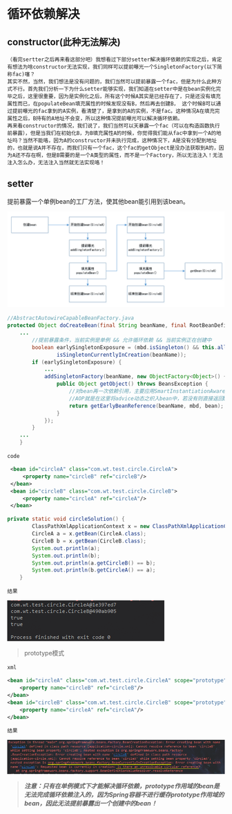 # 循环依赖解决

## constructor(此种无法解决)

```
（看完sertter之后再来看这部分吧）我想看过下部分setter解决循环依赖的实现之后，肯定有想法为啥constructor无法实现，我们同样可以提前曝光一个SingletonFactory(以下简称fac)噻？
其实不然，当然，我们想法是没有问题的，我们当然可以提前暴露一个fac，但是为什么此种方式不行。首先我们分析一下为什么setter能够实现，我们知道在setter中是在bean实例化完毕之后，这里很重要，因为是实例化之后，所有这个时候A其实是已经存在了，只是还没有填充属性而已，在populateBean填充属性的时候发现没有B，然后再去创建B， 这个时候B可以通过提前曝光的fac拿到的A实例，看清楚了，是拿到的A的实例，不是fac。这种情况A在填充完属性之后，B持有的A地址不会变，所以这种情况提前曝光可以解决循环依赖。
再来看constructor的情况，我们说了，我们当然可以天暴露一个fac（可以在构造函数执行前暴露），但是当我们在初始化B，为B填充属性A的时候，你觉得我们能从fac中拿到一个A的地址吗？当然不能咯，因为A的constructor并未执行完成，这种情况下，A是没有分配到地址的，也就是说A并不存在，而我们只有一个fac，这个fac的getObject是没办法获取到A的，因为A还不存在啊，但是B需要的是一个A类型的属性，而不是一个Factory，所以无法注入！无法注入怎么办，无法注入当然就无法实现咯！
```

## setter

提前暴露一个单例bean的工厂方法，使其他bean能引用到该bean。

![circle_process](circle_process.png)

```java
//AbstractAutowireCapableBeanFactory.java
protected Object doCreateBean(final String beanName, final RootBeanDefinition mbd, final Object[] args) {
	...
		//提前暴露条件，当前实例是单例 && 允许循环依赖 && 当前实例正在创建中
		boolean earlySingletonExposure = (mbd.isSingleton() && this.allowCircularReferences &&
				isSingletonCurrentlyInCreation(beanName));
		if (earlySingletonExposure) {
			...
			addSingletonFactory(beanName, new ObjectFactory<Object>() {
				public Object getObject() throws BeansException {
                    //对bean再一次依赖引用，主要应用SmartInstantiationAware BeanPostProcessor，
                    //AOP就是在这里将advice动态之织入bean中，若没有则直接返回bean，不作任何处理
					return getEarlyBeanReference(beanName, mbd, bean);
				}
			});
		}
    ...
	}
```

`code`

```xml
 <bean id="circleA" class="com.wt.test.circle.CircleA">
     <property name="circleB" ref="circleB"/>
 </bean>
 <bean id="circleB" class="com.wt.test.circle.CircleB">
     <property name="circleA" ref="circleA"/>
 </bean>
```

```java
private static void circleSolution() {
		ClassPathXmlApplicationContext x = new ClassPathXmlApplicationContext("application-circle.xml");
		CircleA a = x.getBean(CircleA.class);
		CircleB b = x.getBean(CircleB.class);
		System.out.println(a);
		System.out.println(b);
		System.out.println(a.getCircleB() == b);
		System.out.println(b.getCircleA() == a);
	}
```

`结果`

![circle_1](circle_1.png)

> prototype模式

`xml`

```xml
<bean id="circleA" class="com.wt.test.circle.CircleA" scope="prototype">
    <property name="circleB" ref="circleB"/>
</bean>
<bean id="circleB" class="com.wt.test.circle.CircleB" scope="prototype">
    <property name="circleA" ref="circleA"/>
</bean>
```

`结果`

![circle_2](circle_2.png)

>***注意：只有在单例模式下才能解决循环依赖，prototype作用域的bean是无法完成循环依赖注入的，因为Spring容器不进行缓存prototype作用域的bean，因此无法提前暴露出一个创建中的bean！***

